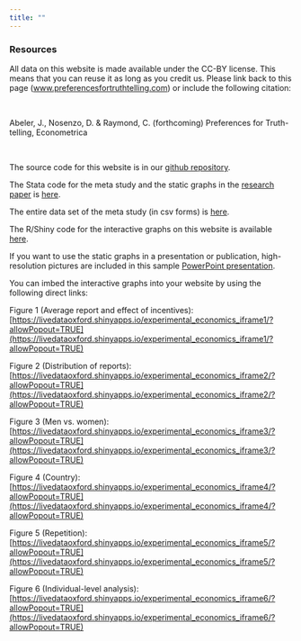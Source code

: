 ```yaml
---
title: ""
---
```



### Resources

All data on this website is made available under the CC-BY license. This means that you can reuse it as long as you credit us. Please link back to this page (www.preferencesfortruthtelling.com) or include the following citation:

&nbsp;

Abeler, J., Nosenzo, D. & Raymond, C. (forthcoming) Preferences for Truth-telling, Econometrica


&nbsp;



The source code for this website is in our [github repository](https://github.com/truthtellingstudy/truthtellingstudy.github.io).

The Stata code for the meta study and the static graphs in the [research paper](https://www.cesifo.org/DocDL/cesifo1_wp6087_0.pdf) is [here](https://ndownloader.figshare.com/files/16211414).

The entire data set of the meta study (in csv forms) is [here](https://ndownloader.figshare.com/files/16211150).

The R/Shiny code for the interactive graphs on this website is available [here](http://doi.org/10.6084/m9.figshare.5539942).



If you want to use the static graphs in a presentation or publication, high-resolution pictures are included in this sample [PowerPoint presentation](https://github.com/truthtellingstudy/truthtellingstudy.github.io/raw/master/AbelerNosenzoRaymond%20-%20FFH%20meta%20study.pptx).



You can imbed the interactive graphs into your website by using the following direct links:


Figure 1 (Average report and effect of incentives): [https://livedataoxford.shinyapps.io/experimental_economics_iframe1/?allowPopout=TRUE](https://livedataoxford.shinyapps.io/experimental_economics_iframe1/?allowPopout=TRUE)


Figure 2 (Distribution of reports): [https://livedataoxford.shinyapps.io/experimental_economics_iframe2/?allowPopout=TRUE](https://livedataoxford.shinyapps.io/experimental_economics_iframe2/?allowPopout=TRUE)


Figure 3 (Men vs. women): [https://livedataoxford.shinyapps.io/experimental_economics_iframe3/?allowPopout=TRUE](https://livedataoxford.shinyapps.io/experimental_economics_iframe3/?allowPopout=TRUE)


Figure 4 (Country): [https://livedataoxford.shinyapps.io/experimental_economics_iframe4/?allowPopout=TRUE](https://livedataoxford.shinyapps.io/experimental_economics_iframe4/?allowPopout=TRUE)


Figure 5 (Repetition): [https://livedataoxford.shinyapps.io/experimental_economics_iframe5/?allowPopout=TRUE](https://livedataoxford.shinyapps.io/experimental_economics_iframe5/?allowPopout=TRUE)


Figure 6 (Individual-level analysis): [https://livedataoxford.shinyapps.io/experimental_economics_iframe6/?allowPopout=TRUE](https://livedataoxford.shinyapps.io/experimental_economics_iframe6/?allowPopout=TRUE)


